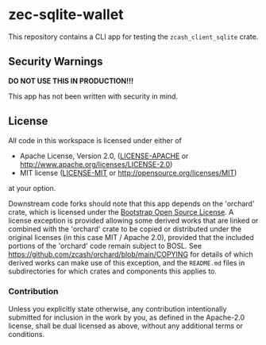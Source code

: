 # zec-sqlite-wallet

This repository contains a CLI app for testing the `zcash_client_sqlite` crate.

## Security Warnings

**DO NOT USE THIS IN PRODUCTION!!!**

This app has not been written with security in mind.

## License

All code in this workspace is licensed under either of

 * Apache License, Version 2.0, ([LICENSE-APACHE](LICENSE-APACHE) or http://www.apache.org/licenses/LICENSE-2.0)
 * MIT license ([LICENSE-MIT](LICENSE-MIT) or http://opensource.org/licenses/MIT)

at your option.

Downstream code forks should note that this app depends on the 'orchard' crate,
which is licensed under the
[Bootstrap Open Source License](https://github.com/zcash/orchard/blob/main/LICENSE-BOSL).
A license exception is provided allowing some derived works that are linked or
combined with the 'orchard' crate to be copied or distributed under the original
licenses (in this case MIT / Apache 2.0), provided that the included portions of
the 'orchard' code remain subject to BOSL.
See <https://github.com/zcash/orchard/blob/main/COPYING> for details of which
derived works can make use of this exception, and the `README.md` files in
subdirectories for which crates and components this applies to.

### Contribution

Unless you explicitly state otherwise, any contribution intentionally
submitted for inclusion in the work by you, as defined in the Apache-2.0
license, shall be dual licensed as above, without any additional terms or
conditions.
